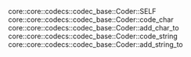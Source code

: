 core::core::codecs::codec_base::Coder::SELF
core::core::codecs::codec_base::Coder::code_char
core::core::codecs::codec_base::Coder::add_char_to
core::core::codecs::codec_base::Coder::code_string
core::core::codecs::codec_base::Coder::add_string_to